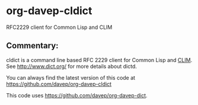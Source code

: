 # org-davep-cldict

RFC2229 client for Common Lisp and CLIM

## Commentary:

cldict is a command line based RFC 2229 client for Common Lisp and
[CLIM](https://en.wikipedia.org/wiki/Common_Lisp_Interface_Manager). See
http://www.dict.org/ for more details about dictd.

You can always find the latest version of this code at
https://github.com/davep/org-davep-cldict

This code uses https://github.com/davep/org-davep-dict.

[//]: # (README.md ends here)
